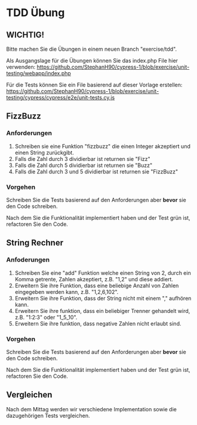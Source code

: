 # TDD Übung

## WICHTIG!
Bitte machen Sie die Übungen in einem neuen Branch "exercise/tdd".

Als Ausgangslage für die Übungen können Sie das index.php File hier verwenden: https://github.com/StephanH90/cypress-1/blob/exercise/unit-testing/webapp/index.php

Für die Tests können Sie ein File basierend auf dieser Vorlage erstellen: https://github.com/StephanH90/cypress-1/blob/exercise/unit-testing/cypress/cypress/e2e/unit-tests.cy.js

## FizzBuzz
### Anforderungen
1. Schreiben sie eine Funktion "fizzbuzz" die einen Integer akzeptiert und einen String zurückgibt.
2. Falls die Zahl durch 3 dividierbar ist returnen sie "Fizz"
3. Falls die Zahl durch 5 dividierbar ist returnen sie "Buzz"
4. Falls die Zahl durch 3 und 5 dividierbar ist returnen sie "FizzBuzz"

### Vorgehen
Schreiben Sie die Tests basierend auf den Anforderungen aber **bevor** sie den Code schreiben.

Nach dem Sie die Funktionalität implementiert haben und der Test grün ist, refactoren Sie den Code.


## String Rechner
### Anfoderungen
1. Schreiben Sie eine "add" Funktion welche einen String von 2, durch ein Komma getrente, Zahlen akzeptiert, z.B. "1,2" und diese addiert.
2. Erweitern Sie ihre Funktion, dass eine beliebige Anzahl von Zahlen eingegeben werden kann, z.B. "1,2,6,102".
3. Erweitern Sie ihre Funktion, dass der String nicht mit einem "," aufhören kann.
4. Erweitern Sie ihre funktion, dass ein beliebiger Trenner gehandelt wird, z.B. "1:2:3" oder "1_5_10".
5. Erweitern Sie ihre funktion, dass negative Zahlen nicht erlaubt sind.

### Vorgehen
Schreiben Sie die Tests basierend auf den Anforderungen aber **bevor** sie den Code schreiben.

Nach dem Sie die Funktionalität implementiert haben und der Test grün ist, refactoren Sie den Code.

## Vergleichen
Nach dem Mittag werden wir verschiedene Implementation sowie die dazugehörigen Tests vergleichen.